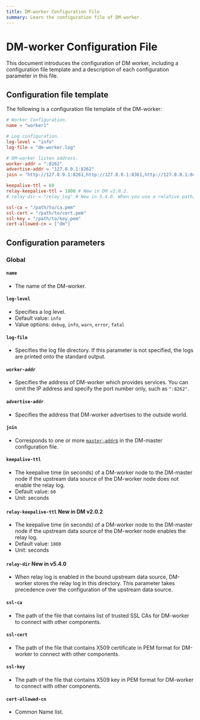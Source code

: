 ```yaml
---
title: DM-worker Configuration File
summary: Learn the configuration file of DM-worker.
---
```


# DM-worker Configuration File

This document introduces the configuration of DM worker, including a configuration file template and a description of each configuration parameter in this file.

## Configuration file template

The following is a configuration file template of the DM-worker:

```toml
# Worker Configuration.
name = "worker1"

# Log configuration.
log-level = "info"
log-file = "dm-worker.log"

# DM-worker listen address.
worker-addr = ":8262"
advertise-addr = "127.0.0.1:8262"
join = "http://127.0.0.1:8261,http://127.0.0.1:8361,http://127.0.0.1:8461"

keepalive-ttl = 60
relay-keepalive-ttl = 1800 # New in DM v2.0.2.
# relay-dir = "relay_log" # New in 5.4.0. When you use a relative path, check the deployment and start method of DM-worker to determine the full path.

ssl-ca = "/path/to/ca.pem"
ssl-cert = "/path/to/cert.pem"
ssl-key = "/path/to/key.pem"
cert-allowed-cn = ["dm"]
```

## Configuration parameters

### Global

#### `name`

- The name of the DM-worker.

#### `log-level`

- Specifies a log level.
- Default value: `info`
- Value options: `debug`, `info`, `warn`, `error`, `fatal`

#### `log-file`

- Specifies the log file directory. If this parameter is not specified, the logs are printed onto the standard output.

#### `worker-addr`

- Specifies the address of DM-worker which provides services. You can omit the IP address and specify the port number only, such as `":8262"`.

#### `advertise-addr`

- Specifies the address that DM-worker advertises to the outside world.

#### `join`

- Corresponds to one or more [`master-addr`s](/dm/dm-master-configuration-file.md#global-configuration) in the DM-master configuration file.

#### `keepalive-ttl`

- The keepalive time (in seconds) of a DM-worker node to the DM-master node if the upstream data source of the DM-worker node does not enable the relay log.
- Default value: `60`
- Unit: seconds

#### `relay-keepalive-ttl` <span class="version-mark">New in DM v2.0.2</span>

- The keepalive time (in seconds) of a DM-worker node to the DM-master node if the upstream data source of the DM-worker node enables the relay log.
- Default value: `1800`
- Unit: seconds

#### `relay-dir` <span class="version-mark">New in v5.4.0</span>

- When relay log is enabled in the bound upstream data source, DM-worker stores the relay log in this directory. This parameter takes precedence over the configuration of the upstream data source.

#### `ssl-ca`

- The path of the file that contains list of trusted SSL CAs for DM-worker to connect with other components.

#### `ssl-cert`

- The path of the file that contains X509 certificate in PEM format for DM-worker to connect with other components.

#### `ssl-key`

- The path of the file that contains X509 key in PEM format for DM-worker to connect with other components.

#### `cert-allowed-cn`

- Common Name list.
